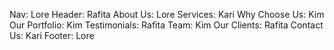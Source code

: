 
Nav: Lore
Header: Rafita
About Us: Lore
Services: Kari
Why Choose Us: Kim
Our Portfolio: Kim
Testimonials: Rafita
Team: Kim
Our Clients: Rafita
Contact Us: Kari
Footer: Lore
